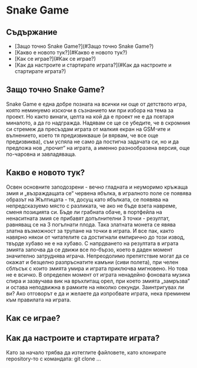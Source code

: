 # Snake Game

## Съдържание
* [Защо точно Snake Game?](#Защо точно Snake Game?)
* [Какво е новото тук?](#Какво е новото тук?)
* [Как се играе?](#Как се играе?)
* [Как да настроите и стартирате играта?](#Как да настроите и стартирате играта?)

## Защо точно Snake Game?
  Snake Game е една добре позната на всички ни още от детството игра, която неминуемо изскочи в съзнанието ми при избора на тема за проект. Но както винаги, целта на кой да е проект не е да повтаря миналото, а да го надгражда. Надявам се ще се убедите, че в скромния си стремеж да пресъздам играта от малкия екран на GSM-ите и вълнението, което тя предизвикваше (и вярвам, че все още предизвиква), съм успяла не само да постигна задачата си, но и да предложа нов „прочит“ на играта, а именно разнообразена версия, още по-чаровна и завладяваща. 

## Какво е новото тук?
  Освен основните заподозрени - вечно гладната и неуморимо кръжаща змия и „възраждащата се“ червена ябълка, в игралното поле се появява образът на Жълтицата - тя, досущ като ябълката, се появява на непредсказуемо място с разликата, че ако не бъде взета навреме, сменя позицията си. Бъде ли грабната обаче, в портфейла на ненаситната змия се прибавят допълнителни 3 точки - резултат, равняващ се на 3 погълнати плода. Така златната монета се явява златна възможност за трупане на точки в играта. И все пак, както навярно някои от читателите са достигнали емпирично до този извод, твърде хубаво не е на хубаво. С напрдването на резултата в играта змията започва да се движи все по-бързо, което в даден момент значително затруднява играча. Непреодолимо препятствие могат да се окажат и безцелно разпръснатите камъни (сиви полета), при челен сблъсък с които змията умира и играта приключва мигновено. Но това не е всичко. В определен момент от играта ненадейно фоновата музика спира и зазвучава вик на връхлитащ орел, при което змията „замръзва“ и остава неподвижна в рамките на няколко секунди.
  Заинтригувах ли ви? Ако отговорът е да и желаете да изпробвате играта, нека преминем към правилата на играта.
  
## Как се играе?

## Как да настроите и стартирате играта?
  Като за начало трябва да изтеглите файловете, като клонирате repository-то с командата:
  git clone ...
  
